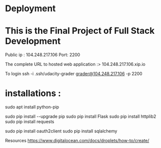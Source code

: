 # Deployment

# This is the Final Project of Full Stack Development


Public ip : 104.248.217.106
Port: 2200 

The complete URL to hosted web application :>  104.248.217.106.xip.io

  To login
      ssh -i .ssh/udacity-grader grader@104.248.217.106 -p 2200
      
# installations : 
sudo apt install python-pip

sudo pip install --upgrade pip
sudo pip install Flask
sudo pip install httplib2
sudo pip install requests

sudo pip install oauth2client
sudo pip install sqlalchemy


Resources 
https://www.digitalocean.com/docs/droplets/how-to/create/
